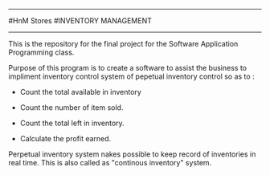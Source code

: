 **********************************************************
#HnM Stores
#INVENTORY MANAGEMENT
**********************************************************

This is the repository for the final project for the 
Software Application Programming class.

Purpose of this program is to create a software to assist the business
to impliment inventory control system of pepetual inventory control
so as to :

 - Count the total available in inventory

 - Count the number of item sold.

 - Count the total left in inventory.

 - Calculate the profit  earned. 
 
Perpetual inventory system nakes possible to keep record of inventories in real time. 
This is also called as "continous inventory" system.




